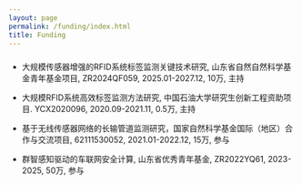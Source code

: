 ```yaml
---
layout: page
permalink: /funding/index.html
title: Funding
---
```


<h3><font face="新罗马"></font></h3>


<ul>
  <li>大规模传感器增强的RFID系统标签监测关键技术研究, 山东省自然自然科学基金青年基金项目, ZR2024QF059, 2025.01-2027.12, 10万, 主持</li>
</ul>
<ul>
  <li>大规模RFID系统高效标签监测方法研究, 中国石油大学研究生创新工程资助项目. YCX2020096, 2020.09-2021.11, 0.5万, 主持</li>
</ul>
<ul>
  <li>基于无线传感器网络的长输管道监测研究，国家自然科学基金国际（地区）合作与交流项目, 62111530052, 2021.01-2022.12, 15万, 参与</li>
</ul>
<ul>
  <li>群智感知驱动的车联网安全计算, 山东省优秀青年基金, ZR2022YQ61, 2023-2025, 50万, 参与</li>
</ul>